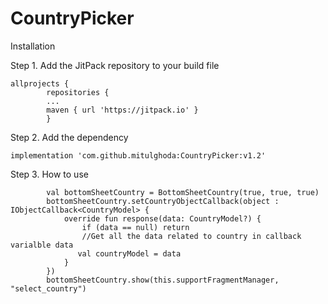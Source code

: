# CountryPicker


Installation

Step 1. Add the JitPack repository to your build file


	allprojects {
    		repositories {
			...
			maven { url 'https://jitpack.io' }
			}


Step 2. Add the dependency


	implementation 'com.github.mitulghoda:CountryPicker:v1.2'
	

Step 3. How to use

            val bottomSheetCountry = BottomSheetCountry(true, true, true)
            bottomSheetCountry.setCountryObjectCallback(object : IObjectCallback<CountryModel> {
                override fun response(data: CountryModel?) {
                    if (data == null) return
                    //Get all the data related to country in callback varialble data
                   val countryModel = data
                }
            })
            bottomSheetCountry.show(this.supportFragmentManager, "select_country")
            
            


